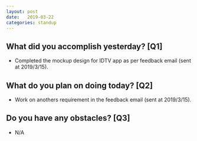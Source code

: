 ```yaml
---
layout:	post
date:	2019-03-22
categories:	standup
---
```

## What did you accomplish yesterday? [Q1]

- Completed the mockup design for IDTV app as per feedback email (sent at 2019/3/15).

## What do you plan on doing today? [Q2]

- Work on anothers requirement in the feedback email (sent at 2019/3/15).

## Do you have any obstacles? [Q3]

- N/A